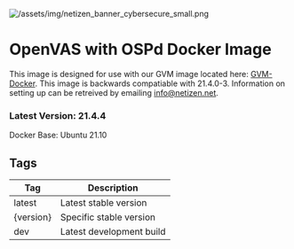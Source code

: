 ![/assets/img/netizen_banner_cybersecure_small.png](https://www.netizen.net)

# OpenVAS with OSPd Docker Image

This image is designed for use with our GVM image located here: [GVM-Docker](https://github.com/thecomet28/GVM-Docker). This image is backwards compatiable with 21.4.0-3. Information on setting up can be retreived by emailing info@netizen.net.

### Latest Version: 21.4.4
Docker Base: Ubuntu 21.10

## Tags

| Tag       | Description              |
| --------- | ------------------------ |
| latest    | Latest stable version    |
| {version} | Specific stable version  |
| dev       | Latest development build |
